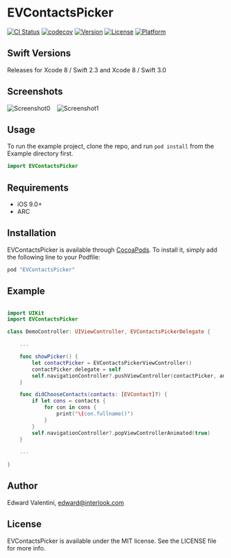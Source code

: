 # EVContactsPicker

[![CI Status](http://img.shields.io/travis/edwardvalentini/EVContactsPicker.svg?style=flat)](https://travis-ci.org/edwardvalentini/EVContactsPicker)
[![codecov](https://codecov.io/gh/edwardvalentini/EVContactsPicker/branch/master/graph/badge.svg)](https://codecov.io/gh/edwardvalentini/EVContactsPicker)
[![Version](https://img.shields.io/cocoapods/v/EVContactsPicker.svg?style=flat)](http://cocoapods.org/pods/EVContactsPicker)
[![License](https://img.shields.io/cocoapods/l/EVContactsPicker.svg?style=flat)](http://cocoapods.org/pods/EVContactsPicker)
[![Platform](https://img.shields.io/cocoapods/p/EVContactsPicker.svg?style=flat)](http://cocoapods.org/pods/EVContactsPicker)


## Swift Versions

Releases for Xcode 8 / Swift 2.3 and Xcode 8 / Swift 3.0


## Screenshots

![Screenshot0][img0] &nbsp;&nbsp; ![Screenshot1][img1]

## Usage

To run the example project, clone the repo, and run `pod install` from the Example directory first.

```swift
import EVContactsPicker
```

## Requirements

* iOS 9.0+
* ARC


## Installation

EVContactsPicker is available through [CocoaPods](http://cocoapods.org). To install
it, simply add the following line to your Podfile:

```ruby
pod "EVContactsPicker"
```

## Example

```swift

import UIKit
import EVContactsPicker

class DemoController: UIViewController, EVContactsPickerDelegate {

    ...

    func showPicker() {
        let contactPicker = EVContactsPickerViewController()
        contactPicker.delegate = self
        self.navigationController?.pushViewController(contactPicker, animated: true)
    }

    func didChooseContacts(contacts: [EVContact]?) {
        if let cons = contacts {
            for con in cons {
                print("\(con.fullname()")
            }
        }
        self.navigationController?.popViewControllerAnimated(true)
    }

    ...
    
}

```


## Author

Edward Valentini, edward@interlook.com

## License

EVContactsPicker is available under the MIT license. See the LICENSE file for more info.

[img0]:https://raw.githubusercontent.com/edwardvalentini/EVContactsPicker/master/Screenshots/screenshot0.png
[img1]:https://raw.githubusercontent.com/edwardvalentini/EVContactsPicker/master/Screenshots/screenshot1.png
